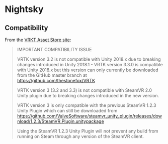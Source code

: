 # Nightsky

## Compatibility

From the [VRKT Asset Store
site](https://assetstore.unity.com/packages/tools/vrtk-virtual-reality-toolkit-vr-toolkit-64131):

> IMPORTANT COMPATIBILITY ISSUE
>
> VRTK version 3.2 is not compatible with Unity 2018.x due to breaking
> changes introduced in Unity 2018.1 - VRTK version 3.3.0 is
> compatible with Unity 2018.x but this version can only currently be
> downloaded from the GitHub master branch at
> https://github.com/thestonefox/VRTK
> 
> VRTK version 3 (3.2 and 3.3) is not compatible with SteamVR 2.0
> Unity plugin due to breaking changes introduced in the new version.
> 
> VRTK version 3 is only compatible with the previous SteamVR 1.2.3
> Unity Plugin which can still be downloaded from
> https://github.com/ValveSoftware/steamvr_unity_plugin/releases/download/1.2.3/SteamVR.Plugin.unitypackage
> 
> Using the SteamVR 1.2.3 Unity Plugin will not prevent any build from
> running on Steam through any version of the SteamVR client.
